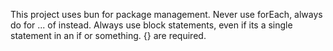This project uses bun for package management.
Never use forEach, always do for ... of instead.
Always use block statements, even if its a single statement in an if or something. {} are required.
 